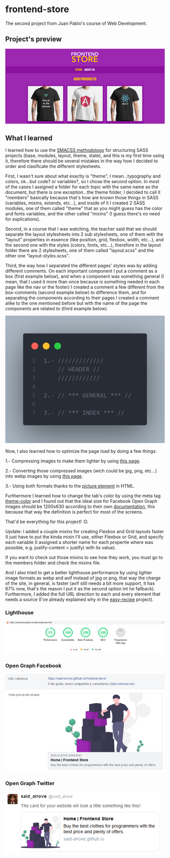 # frontend-store
The second project from Juan Pablo's course of Web Development.

## Project's preview
![](readme/screenshot.png)

## What I learned
I learned how to use the [SMACSS methodology](https://itnext.io/css-architecture-with-sass-smacss-and-bem-cc618392c148) for structuring SASS projects (base, modules, layout, theme, state), and this is my first time using it, therefore there should be several mistakes in the way how I decided to order and clasificate the different stylesheets.

First, I wasn't sure about what exactly is "theme", I mean...typography and colors, ok...but code? or variables?, so I chose the second option. In most of the cases I assigned a folder for each topic with the same name as the document, but there is one exception...the theme folder, I decided to call it "members" basically because that's how are known those things in SASS (variables, mixins, extends, etc...), and inside of it I created 2 SASS modules, one of them called "theme" that as you might guess has the color and fonts variables, and the other called "mixins" (I guess there's no need for explications).

Second, in a course that I was watching, the teacher said that we should separate the layout stylesheets into 2 sub stylesheets, one of them with the "layout" properties in essence (like position, grid, flexbox, width, etc...), and the second one with the styles (colors, fonts, etc...), therefore in the layout folder there are 2 stylesheets, one of them called "layout.scss" and the other one "layout-styles.scss".

Third, the way how I separated the different pages' styles was by adding different comments. On each important component I put a comment as a box (first example below), and when a component was something general (I mean, that I used it more than once because is something needed in each page like the nav or the footer) I created a comment a few different from the box-comments (second example below) to difference them, and for separating the components according to their pages I created a comment alike to the one mentioned before but with the name of the page the components are related to (third example below).

![](readme/comments.png)

Now, I also learned how to optimize the page load by doing a few things:

1.- Compressing images to make them lighter by using [this page](https://tinypng.com/).

2.- Converting those compressed images (wich could be jpg, png, etc...) into webp images by using [this page](https://imagen.online-convert.com/es/convertir-a-webp).

3.- Using both formats thanks to the [picture element](https://www.w3schools.com/htmL/html_images_picture.asp) in HTML.

Furthermore I learned how to change the tab's color by using the meta tag [theme-color](https://webhint.io/docs/user-guide/hints/hint-meta-theme-color/#:~:text=The%20theme-color%20meta%20tag%20provides%20a%20way%20to,highlight%20in%20a%20tab%20bar%20or%20task%20switcher.) and I found out that the ideal size for Facebook Open Graph images should be 1200x630 according to their own [documentation](https://developers.facebook.com/docs/sharing/webmasters/images), this because that way the definition is perfect for most of the screens.

That'd be everything for this project! :D.

Update: I added a couple mixins for creating Flexbox and Grid layouts faster (I just have to put the kinda mixin I'll use, either Flexbox or Grid, and specify each variable (I assigned a shorter name for each propertie where was possible, e.g. justify-content > justify) with its value).

If you want to check out those mixins to see how they work, you must go to the members folder and check the mixins file.

And I also tried to get a better lighthouse performance by using lighter image formats as webp and avif instead of jpg or png, that way the charge of the site, in general, is faster (avif still needs a bit more support, it has 67% now, that's the reason I put it as the second option int he fallback). Furthermore, I added the full URL direction to each and every element that needs a source (I've already explained why in the [easy-recipe](https://github.com/said-alrove/easy-recipe) project).

### Lighthouse
![](readme/lighthouse.png)

### Open Graph Facebook
![](readme/facebook.png)

### Open Graph Twitter
![](readme/twitter.png)
